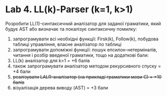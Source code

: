 # Lab 4. LL(k)-Parser (k=1, k>1)

Розробити LL(1)-синтаксичний аналізатор для заданої граматики, який будує AST або визначає та локалізує синтаксичну помилку:
1) запрограмувати всі необхідні функції: Firsk(k), Follow(k), побудова таблиці управління, власне аналізатор по таблиці
2) запрограмувати допоміжні функції: пошук епсилон-нетерміналів, читання і розбір введеної граматики, тощо
на додаткові бали:
3) LL(k) аналізатор для k>1 = +6 балів
4) також запрограмувати аналізатор методом рекурсивного спуску = +4 бали
5) <del> реалізувати LALR-аналізатор (на прикладі граматики мови С) = +10 балів</del>
6) візуалізація дерева виводу (AST) = +3 бали


